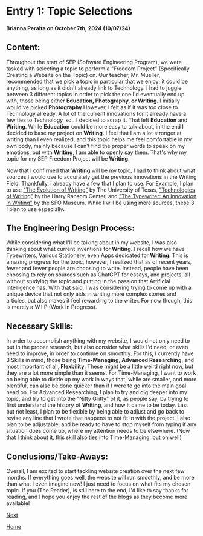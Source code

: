 # Entry 1: Topic Selections
#### Brianna Peralta on October 7th, 2024 (10/07/24)

## Content: 
  Throughout the start of SEP (Software Engineering Program), we were tasked with selecting a topic to perform a "Freedom Project" (Specifically Creating a Website on the Topic) on. Our teacher, Mr. Mueller, recommended that we pick a topic in particular that we enjoy; it could be anything, as long as it didn't already link to Technology. I had to juggle between 3 different topics in order to pick the one I'd eventually end up with, those being either **Education, Photography, or Writing**. I initially would've picked **Photography** However, I felt as if it was too close to Technology already. A lot of the current innovations for it already have a few ties to Technology, so.. I decided to scrap it. That left **Education** and **Writing**. While **Education** could be more easy to talk about, in the end I decided to base my project on **Writing**. I feel that I am a lot stronger at writing than I even realized, and this topic helps me feel comfortable in my own body, mainly because I can't find the proper words to speak on my emotions, but with **Writing**, I am able to openly say them. That's why my topic for my SEP Freedom Project will be **Writing**.

  Now that I confirmed that **Writing** will be my topic, I had to think about what sources I would use to accurately get the previous innovations in the Writing Field. Thankfully, I already have a few that I plan to use. For Example, I plan to use ["The Evolution of Writing"](https://sites.utexas.edu/dsb/tokens/the-evolution-of-writing/) by The University of Texas, ["Technologies of Writing"](https://www.hrc.utexas.edu/exhibitions/2006/technologies-of-writing) by the Harry Ransom Center, and ["The Typewriter: An Innovation in Writing"](https://www.sfomuseum.org/exhibitions/typewriter-innovation-writing) by the SFO Museum. While I will be using more sources, these 3 I plan to use especially.

## The Engineering Design Process: 
  While considering what I'll be talking about in my website, I was also thinking about what current inventions for **Writing**. I recall how we have Typewriters, Various Stationery, even Apps dedicated for **Writing**. This is amazing progress for the topic, however, I realized that as of recent years, fewer and fewer people are choosing to write. Instead, people have been choosing to rely on sources such as ChatGPT for essays, and projects, all without studying the topic and putting in the passion that Artificial Intelligence has. With that said, I was considering trying to come up with a unique device that not only aids in writing more complex stories and articles, but also makes it feel rewarding to the writer. For now though, this is merely a W.I.P (Work in Progress). 

## Necessary Skills:
  In order to accomplish anything with my website, I would not only need to put in the proper research, but also consider what skills I'd need, or even need to improve, in order to continue on smoothly. For this, I currently have 3 Skills in mind, those being **Time-Managing**, **Advanced Researching**, and most important of all, **Flexbility**. These might be a little weird right now, but they are a lot more simple than it seems. For Time-Managing, I want to work on being able to divide up my work in ways that, while are smaller, and more plentiful, can also be done quicker than if I were to go into the main goal head on. For Advanced Researching, I plan to try and dig deeper into my topic, and try to get into the "Nitty Gritty" of it, as people say, by trying to first understand the history of **Writing**, and how it came to be today. Last but not least, I plan to be flexible by being able to adjust and go back to revise any line that I wrote that happens to not fit in with the project. I also plan to be adjustable, and be ready to have to stop myself from typing if any situation does come up, where my attention needs to be elsewhere. (Now that I think about it, this skill also ties into Time-Managing, but oh well)

## Conclusions/Take-Aways:
  Overall, I am excited to start tackling website creation over the next few months. If everything goes well, the website will run smoothly, and be more than what I even imagine now! I just need to focus on what fits my chosen topic. If you (The Reader), is still here to the end, I'd like to say thanks for reading, and I hope you enjoy the rest of the blogs as they become more available!


[Next](entry02.md)

[Home](../README.md)

